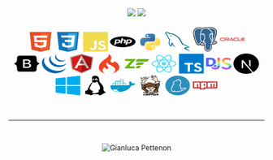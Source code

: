 <div align="center">

<div>
    <img height="150em" src="https://github-readme-stats.vercel.app/api/top-langs/?username=gianluca-pettenon&layout=compact&theme=dark">
    <img height="150em" src="https://lanyard.cnrad.dev/api/866649331984498688?borderRadius=5px&hideTimestamp=true&hideUser=true">
</div>

<div style="display: inline-block"><br>
    <img src="https://raw.githubusercontent.com/devicons/devicon/master/icons/html5/html5-original.svg" height="40" width="50" title="HTML5">
    <img src="https://raw.githubusercontent.com/devicons/devicon/master/icons/css3/css3-original.svg" height="40" width="50" title="CSS3">
    <img src="https://raw.githubusercontent.com/devicons/devicon/master/icons/javascript/javascript-plain.svg" height="40" width="50" title="JavaScript">
    <img src="https://raw.githubusercontent.com/devicons/devicon/master/icons/php/php-plain.svg" height="40" width="50" title="PHP">
    <img src="https://raw.githubusercontent.com/devicons/devicon/master/icons/python/python-original.svg" height="40" width="50" title="Python">
    <img src="https://raw.githubusercontent.com/devicons/devicon/master/icons/mysql/mysql-original.svg" height="40" width="50" title="MySQL">
    <img src="https://raw.githubusercontent.com/devicons/devicon/master/icons/postgresql/postgresql-original.svg" width="50" title="PostgreSQL">
    <img src="https://raw.githubusercontent.com/devicons/devicon/master/icons/oracle/oracle-original.svg" width="50" title="Oracle">
</div><br>

<div style="display: inline-block">
    <img src="https://raw.githubusercontent.com/devicons/devicon/master/icons/bootstrap/bootstrap-plain.svg" height="40" width="50" title="Bootstrap">
    <img src="https://raw.githubusercontent.com/devicons/devicon/master/icons/jquery/jquery-original.svg" height="40" width="50" title="jQuery">
    <img src="https://raw.githubusercontent.com/devicons/devicon/master/icons/angularjs/angularjs-original.svg" height="40" width="50" title="AngularJS">
    <img src="https://raw.githubusercontent.com/devicons/devicon/master/icons/codeigniter/codeigniter-plain.svg" height="40" width="50" title="CodeIgniter">
    <img src="https://raw.githubusercontent.com/devicons/devicon/master/icons/zend/zend-plain.svg" height="40" width="50" title="Zend Framework">
    <img src="https://raw.githubusercontent.com/devicons/devicon/master/icons/react/react-original.svg" height="40" width="50" title="ReactJS">
    <img src="https://raw.githubusercontent.com/devicons/devicon/master/icons/typescript/typescript-original.svg" height="40" width="50" title="TypeScript">
    <img src="https://raw.githubusercontent.com/devicons/devicon/master/icons/discordjs/discordjs-original.svg" height="40" width="50" title="DiscordJS">
    <img src="https://raw.githubusercontent.com/devicons/devicon/master/icons/nextjs/nextjs-original.svg" height="40" width="50" title="Next.js">
</div><br>
    
<div style="display: inline-block">
    <img src="https://raw.githubusercontent.com/devicons/devicon/master/icons/windows8/windows8-original.svg" height="40" width="50" title="Windows">
    <img src="https://raw.githubusercontent.com/devicons/devicon/master/icons/linux/linux-plain.svg" height="40" width="50" title="Linux">
    <img src="https://raw.githubusercontent.com/devicons/devicon/master/icons/docker/docker-plain.svg" height="40" width="50" title="Docker">
    <img src="https://raw.githubusercontent.com/devicons/devicon/master/icons/composer/composer-original.svg" height="40" width="50" title="Composer">
    <img src="https://raw.githubusercontent.com/devicons/devicon/master/icons/yarn/yarn-original.svg" height="40" width="50" title="Yarn">
    <img src="https://raw.githubusercontent.com/devicons/devicon/master/icons/npm/npm-original-wordmark.svg" height="40" width="50" title="npm">
</div>
    
<br><hr><br>

<div>
    <img src="https://komarev.com/ghpvc/?username=gianluca-pettenon&color=yellow" alt="Gianluca Pettenon" />
</div>                                                                                                             
    
</div>
